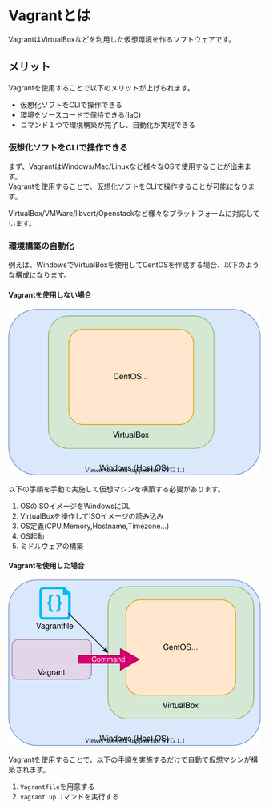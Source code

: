 # Vagrantとは

VagrantはVirtualBoxなどを利用した仮想環境を作るソフトウェアです。

## メリット

Vagrantを使用することで以下のメリットが上げられます。

- 仮想化ソフトをCLIで操作できる
- 環境をソースコードで保持できる(IaC)
- コマンド１つで環境構築が完了し、自動化が実現できる

### 仮想化ソフトをCLIで操作できる

まず、VagrantはWindows/Mac/Linuxなど様々なOSで使用することが出来ます。  
Vagrantを使用することで、仮想化ソフトをCLIで操作することが可能になります。

VirtualBox/VMWare/libvert/Openstackなど様々なプラットフォームに対応しています。

### 環境構築の自動化

例えば、WindowsでVirtualBoxを使用してCentOSを作成する場合、以下のような構成になります。

#### Vagrantを使用しない場合

![env.svg](./img/env.svg)

以下の手順を手動で実施して仮想マシンを構築する必要があります。

1. OSのISOイメージをWindowsにDL
2. VirtualBoxを操作してISOイメージの読み込み
3. OS定義(CPU,Memory,Hostname,Timezone...)
4. OS起動
5. ミドルウェアの構築

#### Vagrantを使用した場合

![vagrant_env.svg](./img/vagrant_env.svg)

Vagrantを使用することで、以下の手順を実施するだけで自動で仮想マシンが構築されます。

1. `Vagrantfile`を用意する
2. `vagrant up`コマンドを実行する
